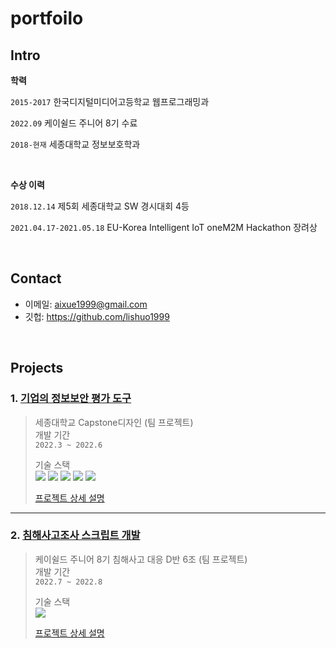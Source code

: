 # portfoilo
## Intro
**학력**

`2015-2017`  한국디지털미디어고등학교 웹프로그래밍과

`2022.09`  케이쉴드 주니어 8기 수료

`2018-현재`  세종대학교 정보보호학과

</br>

**수상 이력**

`2018.12.14`  제5회 세종대학교 SW 경시대회 4등

`2021.04.17-2021.05.18`  EU-Korea Intelligent IoT oneM2M Hackathon 장려상

</br>

## Contact
- 이메일: aixue1999@gmail.com
- 깃헙: https://github.com/lishuo1999

</br>

## Projects
### 1. [기업의 정보보안 평가 도구](https://github.com/lishuo1999/CapTeen_Sejong)
>세종대학교 Capstone디자인  (팀 프로젝트)  
>개발 기간    
>```2022.3 ~ 2022.6``` 
>
>기술 스택    
><img src="https://img.shields.io/badge/HTML5-E34F26?style=flat&logo=HTML5&logoColor=white" />
><img src="https://img.shields.io/badge/CSS3-1572B6?style=flat&logo=CSS3&logoColor=white" />
><img src="https://img.shields.io/badge/JavaScript-F7DF1E?style=flat&logo=JavaScript&logoColor=white" />
><img src="https://img.shields.io/badge/jQuery-0769AD?style=flat&logo=JQuery&logoColor=white" />
><img src="https://img.shields.io/badge/MySQL-4479A1?style=flat&logo=JQuery&logoColor=white" />
>
>[프로젝트 상세 설명](https://github.com/lishuo1999/CapTeen_Sejong)

---

### 2. [침해사고조사 스크립트 개발](https://github.com/lishuo1999/K-Shield_D6)
>케이쉴드 주니어 8기 침해사고 대응 D반 6조 (팀 프로젝트)  
>개발 기간    
>```2022.7 ~ 2022.8```  
>  
>기술 스택    
><img src="https://img.shields.io/badge/Python-3776AB?style=flat&logo=Python&logoColor=white" />
>
>[프로젝트 상세 설명](https://github.com/lishuo1999/K-Shield_D6)
